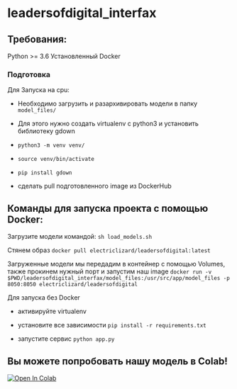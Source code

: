 # leadersofdigital_interfax


## Требования:
Python >= 3.6
Установленный Docker

### Подготовка
Для Запуска на cpu:
- Необходимо загрузить и разархивировать модели в папку `model_files/`
- Для этого нужно создать virtualenv с python3 и установить библиотеку gdown

- `python3 -m venv venv/`
- `source venv/bin/activate`
- `pip install gdown`
- сделать pull подготовленного image из DockerHub

## Команды для запуска проекта с помощью Docker:
Загрузите модели командой:
```sh load_models.sh```

Стянем образ
```docker pull electriclizard/leadersofdigital:latest```

Загруженные модели мы передадим в контейнер с помощью Volumes, также прокинем нужный порт и запустим наш image
```docker run -v $PWD/leadersofdigital_interfax/model_files:/usr/src/app/model_files -p 8050:8050 electriclizard/leadersofdigital```

Для запуска без Docker

- активируйте virtualenv

- установите все зависимости `pip install -r requirements.txt`

- запустите сервис ```python app.py```

## Вы можете попробовать нашу модель в Colab!

[![Open In Colab](https://colab.research.google.com/assets/colab-badge.svg)](https://colab.research.google.com/drive/11_pCGa3fbgoGIKCq2LfzBOWiE4BfcRHX?usp=sharing)

